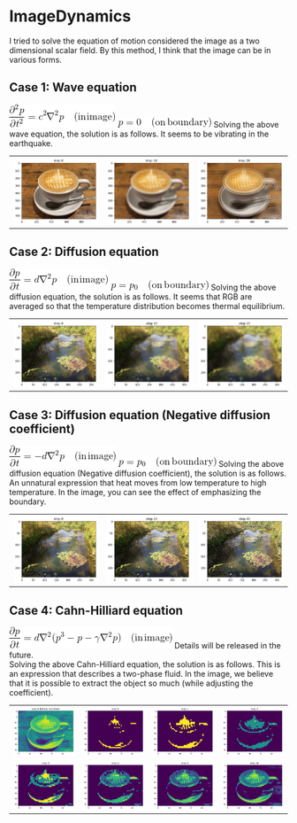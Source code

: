 # ImageDynamics
I tried to solve the equation of motion considered the image as a two dimensional scalar field.
By this method, I think that the image can be in various forms.

## Case 1: Wave equation
<img src="./img/waveeq1.gif"/>
<img src="./img/waveeq2.gif"/>
Solving the above wave equation, the solution is as follows.
It seems to be vibrating in the earthquake.
<table border="0" cellspacing="0" cellpadding="5" bordercolor="#333333">
<tr>
<td><img src="./img/waveeq_caffe0.png"/>
<td><img src="./img/waveeq_caffe10.png"/>
<td><img src="./img/waveeq_caffe20.png"/>
</tr>
</table>

## Case 2: Diffusion equation
<img src="./img/diffeq1.gif"/>
<img src="./img/diffeq2.gif"/>
Solving the above diffusion equation, the solution is as follows.
It seems that RGB are averaged so that the temperature distribution becomes thermal equilibrium.
<table border="0" cellspacing="0" cellpadding="5" bordercolor="#333333">
<tr>
<td><img src="./img/diffeq_garden0.png"/>
<td><img src="./img/diffeq_garden10.png"/>
<td><img src="./img/diffeq_garden20.png"/>
</tr>
</table>

## Case 3: Diffusion equation (Negative diffusion coefficient)
<img src="./img/diffeq3.gif"/>
<img src="./img/diffeq2.gif"/>
Solving the above diffusion equation (Negative diffusion coefficient), the solution is as follows.
An unnatural expression that heat moves from low temperature to high temperature.
In the image, you can see the effect of emphasizing the boundary.
<table border="0" cellspacing="0" cellpadding="5" bordercolor="#333333">
<tr>
<td><img src="./img/diffeq2_garden0.png"/>
<td><img src="./img/diffeq2_garden20.png"/>
<td><img src="./img/diffeq2_garden40.png"/>
</tr>
</table>

## Case 4: Cahn-Hilliard equation
<img src="./img/cahneq1.gif"/>
Details will be released in the future.<br>
Solving the above Cahn-Hilliard equation, the solution is as follows.
This is an expression that describes a two-phase fluid.
In the image, we believe that it is possible to extract the object so much (while adjusting the coefficient).
<table border="0" cellspacing="0" cellpadding="5" bordercolor="#333333">
<tr>
<td><img src="./img/cahneq1_caffe0pre.png"/>
<td><img src="./img/cahneq1_caffe0.png"/>
<td><img src="./img/cahneq1_caffe1.png"/>
<td><img src="./img/cahneq1_caffe2.png"/>
</tr>
<tr>
<td><img src="./img/cahneq1_caffe3.png"/>
<td><img src="./img/cahneq1_caffe4.png"/>
<td><img src="./img/cahneq1_caffe5.png"/>
<td><img src="./img/cahneq1_caffe20.png"/>
</tr>
</table>
